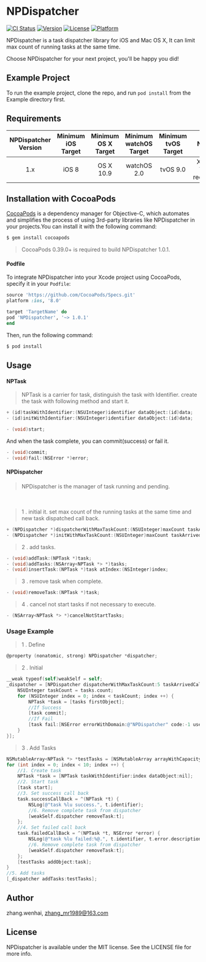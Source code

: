 # NPDispatcher

[![CI Status](http://img.shields.io/travis/zhang.wenhai/NPDispatcher.svg?style=flat)](https://travis-ci.org/zhang.wenhai/NPDispatcher)
[![Version](https://img.shields.io/cocoapods/v/NPDispatcher.svg?style=flat)](http://cocoapods.org/pods/NPDispatcher)
[![License](https://img.shields.io/cocoapods/l/NPDispatcher.svg?style=flat)](http://cocoapods.org/pods/NPDispatcher)
[![Platform](https://img.shields.io/cocoapods/p/NPDispatcher.svg?style=flat)](http://cocoapods.org/pods/NPDispatcher)

NPDispatcher is a task dispatcher library for iOS and Mac OS X, It can limit max count of running tasks at the same time.

Choose NPDispatcher for your next project, you'll be happy you did!

## Example Project

To run the example project, clone the repo, and run `pod install` from the Example directory first.

## Requirements
| NPDispatcher Version | Minimum iOS Target  | Minimum OS X Target  | Minimum watchOS Target  | Minimum tvOS Target  |                                   Notes                                   |
|:--------------------:|:---------------------------:|:----------------------------:|:----------------------------:|:----------------------------:|:-------------------------------------------------------------------------:|
| 1.x | iOS 8 | OS X 10.9 | watchOS 2.0 | tvOS 9.0 | Xcode 7+ is required. 

## Installation with CocoaPods

[CocoaPods](http://cocoapods.org) is a dependency manager for Objective-C, which automates and simplifies the process of using 3rd-party libraries like NPDispatcher in your projects.You can install it with the following command:
```bash
$ gem install cocoapods
```
> CocoaPods 0.39.0+ is required to build NPDispatcher 1.0.1.

#### Podfile

To integrate NPDispatcher into your Xcode project using CocoaPods, specify it in your `Podfile`:

```ruby
source 'https://github.com/CocoaPods/Specs.git'
platform :ios, '8.0'

target 'TargetName' do
pod 'NPDispatcher', '~> 1.0.1'
end
```

Then, run the following command:

```bash
$ pod install
```

## Usage
#### NPTask
> NPTask is a carrier for task, distinguish the task with Identifier. create the task with following method and start it.

``` Objective-C
+ (id)taskWithIdentifier:(NSUInteger)identifier dataObject:(id)data;
- (id)initWithIdentifier:(NSUInteger)identifier dataObject:(id)data;
```
``` Objective-C
- (void)start;
```

And when the task complete, you can commit(success) or fail it.
``` Objective-C
- (void)commit;
- (void)fail:(NSError *)error;
```

#### NPDispatcher
> NPDispatcher is the manager of task running and pending.　　　　　　

　　　　　　
> 1 . initial it. set max count of the running tasks at the same time and new task dispatched call back.

``` Objective-C
+ (NPDispatcher *)dispatcherWithMaxTaskCount:(NSUInteger)maxCount taskArrivedCallBack:(NPTaskArrivedCallBack)callBack;
- (NPDispatcher *)initWithMaxTaskCount:(NSUInteger)maxCount taskArrivedCallBack:(NPTaskArrivedCallBack)callBack;
```
> 2 . add tasks.

``` Objective-C
- (void)addTask:(NPTask *)task;
- (void)addTasks:(NSArray<NPTask *> *)tasks;
- (void)insertTask:(NPTask *)task atIndex:(NSInteger)index; 
```

> 3 . remove task when complete.

``` Objective-C
- (void)removeTask:(NPTask *)task;
```
> 4 . cancel not start tasks if not necessary to execute.

``` Objective-C
- (NSArray<NPTask *> *)cancelNotStartTasks;
```

### Usage Example
> 1 . Define
``` Objective-C
@property (nonatomic, strong) NPDispatcher *dispatcher;
```
> 2 . Initial
``` Objective-C
__weak typeof(self)weakSelf = self;
_dispatcher = [NPDispatcher dispatcherWithMaxTaskCount:5 taskArrivedCallBack:^(NSArray<NPTask *> *tasks) {
    NSUInteger taskCount = tasks.count;
    for (NSUInteger index = 0; index < taskCount; index ++) {
        NPTask *task = [tasks firstObject];
        //If Success
        [task commit];
        //If Fail
        [task fail:[NSError errorWithDomain:@"NPDispatcher" code:-1 userInfo:@{@"error" : @"I`m uncareful failed."}]];
    }
}];
```
> 3 . Add Tasks
``` Objective-C
NSMutableArray<NPTask *> *testTasks = [NSMutableArray arrayWithCapacity:10];
for (int index = 0; index < 10; index ++) {
    //1. Create task
    NPTask *task = [NPTask taskWithIdentifier:index dataObject:nil];
    //2. Start task
    [task start];
    //3. Set success call back
    task.successCallBack = ^(NPTask *t) {
        NSLog(@"task %lu success.", t.identifier);
        //6. Remove complete task from dispatcher
        [weakSelf.dispatcher removeTask:t];
    };
    //4. Set failed call back
    task.failedCallBack = ^(NPTask *t, NSError *error) {
        NSLog(@"task %lu failed:%@.", t.identifier, t.error.description);
        //6. Remove complete task from dispatcher
        [weakSelf.dispatcher removeTask:t];
    };
    [testTasks addObject:task];
}
//5. Add tasks
[_dispatcher addTasks:testTasks];
```

## Author

zhang.wenhai, zhang_mr1989@163.com

## License

NPDispatcher is available under the MIT license. See the LICENSE file for more info.
